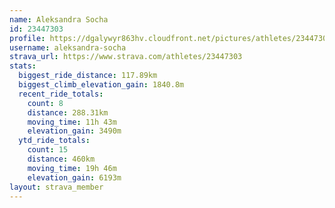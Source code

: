 ```yaml
---
name: Aleksandra Socha
id: 23447303
profile: https://dgalywyr863hv.cloudfront.net/pictures/athletes/23447303/14745546/4/large.jpg
username: aleksandra-socha
strava_url: https://www.strava.com/athletes/23447303
stats:
  biggest_ride_distance: 117.89km
  biggest_climb_elevation_gain: 1840.8m
  recent_ride_totals:
    count: 8
    distance: 288.31km
    moving_time: 11h 43m
    elevation_gain: 3490m
  ytd_ride_totals:
    count: 15
    distance: 460km
    moving_time: 19h 46m
    elevation_gain: 6193m
layout: strava_member
--- 
```

